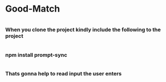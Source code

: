 # <h1> Good-Match </h1>
# <h3> When you clone the project kindly include the following to the project </h3>
# <h3> npm install prompt-sync </h3>
# <h3> Thats gonna help to read input the user enters </h3>
